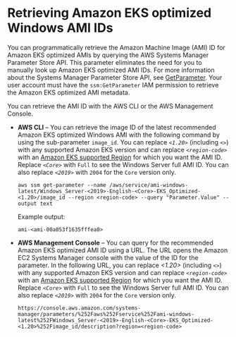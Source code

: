# Retrieving Amazon EKS optimized Windows AMI IDs<a name="retrieve-windows-ami-id"></a>

You can programmatically retrieve the Amazon Machine Image \(AMI\) ID for Amazon EKS optimized AMIs by querying the AWS Systems Manager Parameter Store API\. This parameter eliminates the need for you to manually look up Amazon EKS optimized AMI IDs\. For more information about the Systems Manager Parameter Store API, see [GetParameter](https://docs.aws.amazon.com/systems-manager/latest/APIReference/API_GetParameter.html)\. Your user account must have the `ssm:GetParameter` IAM permission to retrieve the Amazon EKS optimized AMI metadata\.

You can retrieve the AMI ID with the AWS CLI or the AWS Management Console\.
+ **AWS CLI** – You can retrieve the image ID of the latest recommended Amazon EKS optimized Windows AMI with the following command by using the sub\-parameter `image_id`\. You can replace *`<1.20>`* \(including *`<>`*\) with any supported Amazon EKS version and can replace *`<region-code>`* with an [Amazon EKS supported Region](https://docs.aws.amazon.com/general/latest/gr/eks.html) for which you want the AMI ID\. Replace *`<Core>`* with `Full` to see the Windows Server full AMI ID\. You can also replace *`<2019>`* with `2004` for the `Core` version only\.

  ```
  aws ssm get-parameter --name /aws/service/ami-windows-latest/Windows_Server-<2019>-English-<Core>-EKS_Optimized-<1.20>/image_id --region <region-code> --query "Parameter.Value" --output text
  ```

  Example output:

  ```
  ami-<ami-00a053f1635fffea0>
  ```
+ **AWS Management Console** – You can query for the recommended Amazon EKS optimized AMI ID using a URL\. The URL opens the Amazon EC2 Systems Manager console with the value of the ID for the parameter\. In the following URL, you can replace *<1\.20>* \(including *`<>`*\) with any supported Amazon EKS version and can replace *`<region-code>`* with an [Amazon EKS supported Region](https://docs.aws.amazon.com/general/latest/gr/eks.html) for which you want the AMI ID\. Replace *`<Core>`* with `Full` to see the Windows Server full AMI ID\. You can also replace *`<2019>`* with `2004` for the `Core` version only\.

  ```
  https://console.aws.amazon.com/systems-manager/parameters/%252Faws%252Fservice%252Fami-windows-latest%252FWindows_Server-<2019>-English-<Core>-EKS_Optimized-<1.20>%252Fimage_id/description?region=<region-code>
  ```